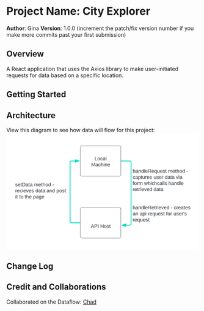 # Project Name: City Explorer

**Author**: Gina
**Version**: 1.0.0 (increment the patch/fix version number if you make more commits past your first submission)

## Overview
A React application that uses the Axios library to make user-initiated requests for data based on a specific location.

## Getting Started
<!-- What are the steps that a user must take in order to build this app on their own machine and get it running? -->

## Architecture
View this diagram to see how data will flow for this project:
![Data-Flow](./imgs/301%20Class%20React%20Lucidchart%202022-04-18%2016-07-43.png)


## Change Log
<!-- Use this area to document the iterative changes made to your application as each feature is successfully implemented. Use time stamps. Here's an example:

01-01-2001 4:59pm - Application now has a fully-functional express server, with a GET route for the location resource. -->

## Credit and Collaborations
<!-- Give credit (and a link) to other people or resources that helped you build this application. -->
Collaborated on the Dataflow: [Chad](https://github.com/thryce86)